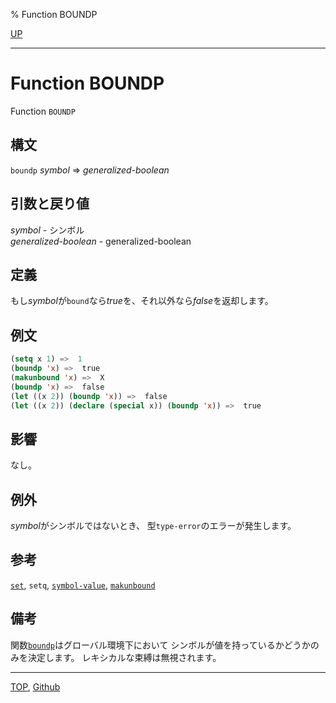 % Function BOUNDP

[UP](10.2.html)  

---

# Function BOUNDP


Function `BOUNDP`


## 構文

`boundp` *symbol* => *generalized-boolean*


## 引数と戻り値

*symbol* - シンボル  
*generalized-boolean* - generalized-boolean


## 定義

もし*symbol*が`bound`なら*true*を、それ以外なら*false*を返却します。


## 例文

```lisp
(setq x 1) =>  1
(boundp 'x) =>  true
(makunbound 'x) =>  X
(boundp 'x) =>  false
(let ((x 2)) (boundp 'x)) =>  false
(let ((x 2)) (declare (special x)) (boundp 'x)) =>  true
```


## 影響

なし。


## 例外

*symbol*がシンボルではないとき、
型`type-error`のエラーが発生します。


## 参考

[`set`](10.2.set.html),
`setq`,
[`symbol-value`](10.2.symbol-value.html),
[`makunbound`](10.2.makunbound.html)


## 備考

関数[`boundp`](10.2.boundp.html)はグローバル環境下において
シンボルが値を持っているかどうかのみを決定します。
レキシカルな束縛は無視されます。


---
[TOP](index.html),  [Github](https://github.com/nptcl/npt-japanese)

